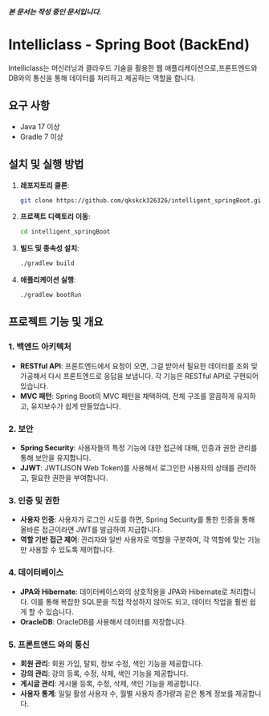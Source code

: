 
***본 문서는 작성 중인 문서입니다.***

# Intelliclass - Spring Boot (BackEnd)

Intelliclass는 머신러닝과 클라우드 기술을 활용한 웹 애플리케이션으로,프론트엔드와 DB와의 통신을 통해 데이터를 처리하고 제공하는 역할을 합니다.

## 요구 사항
- Java 17 이상
- Gradle 7 이상

## 설치 및 실행 방법
1. **레포지토리 클론**:
   ```bash
   git clone https://github.com/qkskck326326/intelligent_springBoot.git
   ```

2. **프로젝트 디렉토리 이동**:
   ```bash
   cd intelligent_springBoot
   ```

3. **빌드 및 종속성 설치**:
   ```bash
   ./gradlew build
   ```

4. **애플리케이션 실행**:
   ```bash
   ./gradlew bootRun
   ```

## 프로젝트 기능 및 개요

### 1. 백엔드 아키텍처
- **RESTful API**: 프론트엔드에서 요청이 오면, 그걸 받아서 필요한 데이터를 조회 및 가공해서 다시 프론트엔드로 응답을 보냅니다. 각 기능은 RESTful API로 구현되어 있습니다.
- **MVC 패턴**: Spring Boot의 MVC 패턴을 채택하여, 전체 구조를 깔끔하게 유지하고, 유지보수가 쉽게 만들었습니다.

### 2. 보안
- **Spring Security**: 사용자들의 특정 기능에 대한 접근에 대해, 인증과 권한 관리를 통해 보안을 유지합니다.
- **JJWT**: JWT(JSON Web Token)를 사용해서 로그인한 사용자의 상태를 관리하고, 필요한 권한을 부여합니다.

### 3. 인증 및 권한
- **사용자 인증**: 사용자가 로그인 시도를 하면, Spring Security를 통한 인증을 통해 올바른 접근이라면 JWT를 발급하여 지급합니다.
- **역할 기반 접근 제어**: 관리자와 일반 사용자로 역할을 구분하여, 각 역할에 맞는 기능만 사용할 수 있도록 제어합니다.

### 4. 데이터베이스
- **JPA와 Hibernate**: 데이터베이스와의 상호작용을 JPA와 Hibernate로 처리합니다. 이를 통해 복잡한 SQL문을 직접 작성하지 않아도 되고, 데이터 작업을 훨씬 쉽게 할 수 있습니다.
- **OracleDB**: OracleDB를 사용해서 데이터를 저장합니다.

### 5. 프론트앤드 와의 통신
- **회원 관리**: 회원 가입, 탈퇴, 정보 수정, 색인 기능을 제공합니다.
- **강의 관리**: 강의 등록, 수정, 삭제, 색인 기능을 제공합니다.
- **게시글 관리**: 게시물 등록, 수정, 삭제, 색인 기능을 제공합니다.
- **사용자 통계**: 일일 활성 사용자 수, 월별 사용자 증가량과 같은 통계 정보를 제공합니다.


